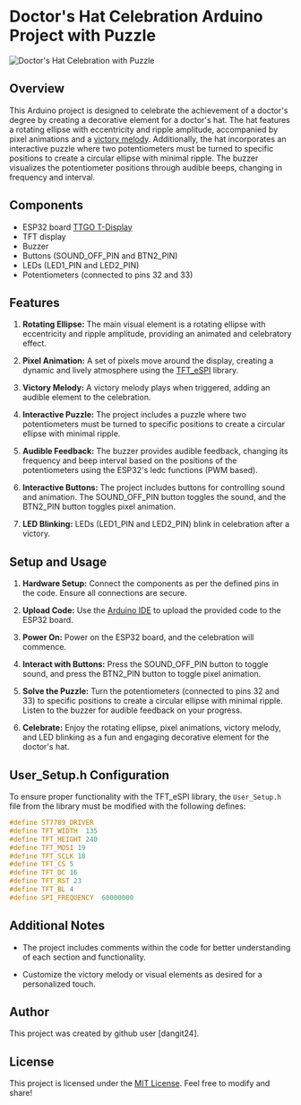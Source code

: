 # Doctor's Hat Celebration Arduino Project with Puzzle

![Doctor's Hat Celebration with Puzzle](images/doctor_hat_celebration_puzzle.jpg)

## Overview

This Arduino project is designed to celebrate the achievement of a doctor's degree by creating a decorative element for a doctor's hat. The hat features a rotating ellipse with eccentricity and ripple amplitude, accompanied by pixel animations and a [victory melody](https://gist.github.com/ataylor32/24f429e147d8b2a758d7). Additionally, the hat incorporates an interactive puzzle where two potentiometers must be turned to specific positions to create a circular ellipse with minimal ripple. The buzzer visualizes the potentiometer positions through audible beeps, changing in frequency and interval.

## Components

- ESP32 board [TTGO T-Display](https://github.com/Xinyuan-LilyGO/TTGO-T-Display)
- TFT display
- Buzzer
- Buttons (SOUND_OFF_PIN and BTN2_PIN)
- LEDs (LED1_PIN and LED2_PIN)
- Potentiometers (connected to pins 32 and 33)

## Features

1. **Rotating Ellipse:** The main visual element is a rotating ellipse with eccentricity and ripple amplitude, providing an animated and celebratory effect.

2. **Pixel Animation:** A set of pixels move around the display, creating a dynamic and lively atmosphere using the [TFT_eSPI](https://github.com/Bodmer/TFT_eSPI) library.

3. **Victory Melody:** A victory melody plays when triggered, adding an audible element to the celebration.

4. **Interactive Puzzle:** The project includes a puzzle where two potentiometers must be turned to specific positions to create a circular ellipse with minimal ripple.

5. **Audible Feedback:** The buzzer provides audible feedback, changing its frequency and beep interval based on the positions of the potentiometers using the ESP32's ledc functions (PWM based).

6. **Interactive Buttons:** The project includes buttons for controlling sound and animation. The SOUND_OFF_PIN button toggles the sound, and the BTN2_PIN button toggles pixel animation.

7. **LED Blinking:** LEDs (LED1_PIN and LED2_PIN) blink in celebration after a victory.

## Setup and Usage

1. **Hardware Setup:** Connect the components as per the defined pins in the code. Ensure all connections are secure.

2. **Upload Code:** Use the [Arduino IDE](https://docs.espressif.com/projects/arduino-esp32/en/latest/installing.html) to upload the provided code to the ESP32 board.

3. **Power On:** Power on the ESP32 board, and the celebration will commence.

4. **Interact with Buttons:** Press the SOUND_OFF_PIN button to toggle sound, and press the BTN2_PIN button to toggle pixel animation.

5. **Solve the Puzzle:** Turn the potentiometers (connected to pins 32 and 33) to specific positions to create a circular ellipse with minimal ripple. Listen to the buzzer for audible feedback on your progress.

6. **Celebrate:** Enjoy the rotating ellipse, pixel animations, victory melody, and LED blinking as a fun and engaging decorative element for the doctor's hat.

## User_Setup.h Configuration

To ensure proper functionality with the TFT_eSPI library, the `User_Setup.h` file from the library must be modified with the following defines:

```c
#define ST7789_DRIVER
#define TFT_WIDTH  135
#define TFT_HEIGHT 240
#define TFT_MOSI 19
#define TFT_SCLK 18
#define TFT_CS 5
#define TFT_DC 16
#define TFT_RST 23
#define TFT_BL 4
#define SPI_FREQUENCY  60000000
```

## Additional Notes

- The project includes comments within the code for better understanding of each section and functionality.

- Customize the victory melody or visual elements as desired for a personalized touch.

## Author

This project was created by github user [dangit24].

## License

This project is licensed under the [MIT License](LICENSE.md). Feel free to modify and share!

